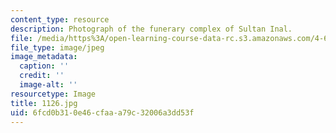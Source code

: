 ```yaml
---
content_type: resource
description: Photograph of the funerary complex of Sultan Inal.
file: /media/https%3A/open-learning-course-data-rc.s3.amazonaws.com/4-615-the-architecture-of-cairo-spring-2002/6fcd0b310e46cfaaa79c32006a3dd53f_1126.jpg
file_type: image/jpeg
image_metadata:
  caption: ''
  credit: ''
  image-alt: ''
resourcetype: Image
title: 1126.jpg
uid: 6fcd0b31-0e46-cfaa-a79c-32006a3dd53f
---
```

